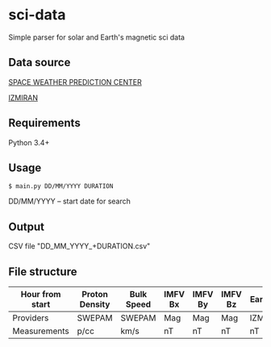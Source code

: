 # sci-data
Simple parser for solar and Earth's magnetic sci data

## Data source
[SPACE WEATHER PREDICTION CENTER](https://www.swpc.noaa.gov/)

[IZMIRAN](http://forecast.izmiran.rssi.ru/)

## Requirements
Python 3.4+

## Usage
```shell 
$ main.py DD/MM/YYYY DURATION
```
DD/MM/YYYY – start date for search

## Output
CSV file "DD_MM_YYYY_+DURATION.csv"

## File structure
|Hour from start|Proton Density|Bulk Speed|IMFV Bx|IMFV By|IMFV Bz|Earth Bx|Earth By|Earth Bz|
|---|---|---|---|---|---|---|---|---|
|Providers|SWEPAM|SWEPAM|Mag|Mag|Mag|IZMIRAN|IZMIRAN|IZMIRAN|
|Measurements|p/cc|km/s|nT|nT|nT|nT|nT|nT|
